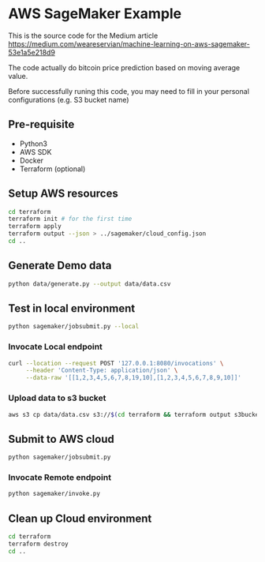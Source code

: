 # AWS SageMaker Example

This is the source code for the Medium article
https://medium.com/weareservian/machine-learning-on-aws-sagemaker-53e1a5e218d9

The code actually do bitcoin price prediction based on moving average value.

Before successfully runing this code, you may need to fill in your personal configurations (e.g. S3 bucket name)

## Pre-requisite

* Python3
* AWS SDK
* Docker
* Terraform (optional)

## Setup AWS resources

``` bash
cd terraform
terraform init # for the first time
terraform apply
terraform output --json > ../sagemaker/cloud_config.json
cd ..
```

## Generate Demo data

``` bash
python data/generate.py --output data/data.csv
```

## Test in local environment

``` bash
python sagemaker/jobsubmit.py --local
```

### Invocate Local endpoint

``` bash
curl --location --request POST '127.0.0.1:8080/invocations' \
     --header 'Content-Type: application/json' \
     --data-raw '[[1,2,3,4,5,6,7,8,19,10],[1,2,3,4,5,6,7,8,9,10]]'
```

### Upload data to s3 bucket

``` bash
aws s3 cp data/data.csv s3://$(cd terraform && terraform output s3bucket)/
```

## Submit to AWS cloud

``` bash
python sagemaker/jobsubmit.py
```

### Invocate Remote endpoint

``` bash
python sagemaker/invoke.py
```

## Clean up Cloud environment

``` bash
cd terraform
terraform destroy
cd ..
```
